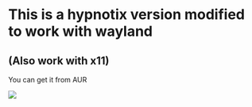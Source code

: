 <h1>This is a hypnotix version modified to work with wayland</h1>
<h2>(Also work with x11)</h2>
<p>You can get it from AUR</p>
<a href="https://aur.archlinux.org/packages/hypnotix-wayland/">
  <img src="https://aur.archlinux.org/css/archnavbar/aurlogo.png" />
  </a>
